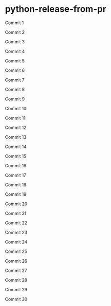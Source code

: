 # python-release-from-pr


Commit 1


Commit 2


Commit 3


Commit 4


Commit 5


Commit 6


Commit 7


Commit 8


Commit 9


Commit 10


Commit 11


Commit 12


Commit 13


Commit 14


Commit 15


Commit 16


Commit 17


Commit 18


Commit 19


Commit 20


Commit 21


Commit 22


Commit 23


Commit 24


Commit 25


Commit 26


Commit 27


Commit 28


Commit 29


Commit 30

